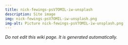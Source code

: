 ```yaml
---
title: nick-fewings-psV7OMIL-iw-unsplash
description: Site image
img: nick-fewings-psV7OMIL-iw-unsplash.png
img-alt: Picture nick-fewings-psV7OMIL-iw-unsplash.png
---
```


_Do not edit this wiki page. It is generated automatically._ 

